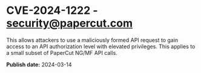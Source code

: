 # CVE-2024-1222 - security@papercut.com

This allows attackers to use a maliciously formed API request to gain access to an API authorization level with elevated privileges. This applies to a small subset of PaperCut NG/MF API calls.



**Publish date:** 2024-03-14
